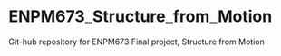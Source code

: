 # ENPM673_Structure_from_Motion
Git-hub repository for ENPM673 Final project, Structure from Motion
